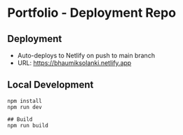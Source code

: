 # Portfolio - Deployment Repo

## Deployment

- Auto-deploys to Netlify on push to main branch
- URL: https://bhaumiksolanki.netlify.app

## Local Development

```
npm install
npm run dev

## Build
npm run build
```
